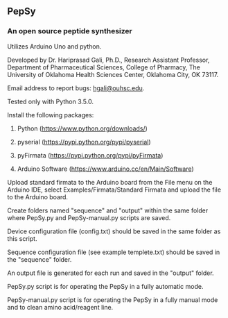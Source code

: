 ## PepSy
### An open source peptide synthesizer

Utilizes Arduino Uno and python.

Developed by Dr. Hariprasad Gali, Ph.D., Research Assistant Professor, Department of Pharmaceutical Sciences, College of Pharmacy, The University of Oklahoma Health Sciences Center, Oklahoma City, OK 73117.

Email address to report bugs: hgali@ouhsc.edu.

Tested only with Python 3.5.0.

Install the following packages:

1) Python (https://www.python.org/downloads/)
2) pyserial (https://pypi.python.org/pypi/pyserial)
3) pyFirmata (https://pypi.python.org/pypi/pyFirmata)

4) Arduino Software (https://www.arduino.cc/en/Main/Software)

Upload standard firmata to the Arduino board from the File menu on the Arduino IDE, select Examples/Firmata/Standard Firmata and upload the file to the Arduino board.

Create folders named "sequence" and "output" within the same folder where PepSy.py and PepSy-manual.py scripts are saved.

Device configuration file (config.txt) should be saved in the same folder as this script.

Sequence configuration file (see example templete.txt) should be saved in the "sequence" folder.

An output file is generated for each run and saved in the "output" folder.

PepSy.py script is for operating the PepSy in a fully automatic mode.

PepSy-manual.py script is for operating the PepSy in a fully manual mode and to clean amino acid/reagent line.

